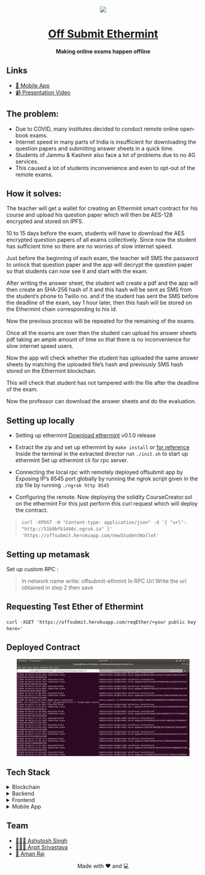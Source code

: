 <p align="center"><img src="https://user-images.githubusercontent.com/42104907/92333400-ccd37600-f0a2-11ea-96d8-08cb2b73a1a9.png" align="center" width="450"></p>
<a href=""><h1 align="center">Off Submit Ethermint</h1></a>
<h4 align="center">Making online exams happen offline</h4>

## Links

- [📱 Mobile App](./app_1.0.2.apk)
- [📹 Presentation Video](https://drive.google.com/file/d/18ilqagF6-qLHF-YP5sV5GT4aETjwYpJ9/view?usp=sharing)

## The problem:

- Due to COVID, many institutes decided to conduct remote online open-book exams.
- Internet speed in many parts of India is insufficient for downloading the question papers and submitting answer sheets in a quick time.
- Students of Jammu & Kashmir also face a lot of problems due to no 4G services.
- This caused a lot of students inconvenience and even to opt-out of the remote exams.

## How it solves:

The teacher will get a wallet for creating an Ethermint smart contract for his course and upload his question paper which will then be AES-128 encrypted and stored on IPFS.

10 to 15 days before the exam, students will have to download the AES encrypted question papers of all exams collectively. Since now the student has sufficient time so there are no worries of slow internet speed.

Just before the beginning of each exam, the teacher will SMS the password to unlock that question paper and the app will decrypt the question paper so that students can now see it and start with the exam.

After writing the answer sheet, the student will create a pdf and the app will then create an SHA-256 hash of it and this hash will be sent as SMS from the student’s phone to Twilio no. and if the student has sent the SMS before the deadline of the exam, say 1 hour later, then this hash will be stored on the Ethermint chain corresponding to his id.

Now the previous process will be repeated for the remaining of the exams.

Once all the exams are over then the student can upload his answer sheets pdf taking an ample amount of time so that there is no inconvenience for slow internet speed users.

Now the app will check whether the student has uploaded the same answer sheets by matching the uploaded file’s hash and previously SMS hash stored on the Ethermint blockchain.

This will check that student has not tampered with the file after the deadline of the exam.

Now the professor can download the answer sheets and do the evaluation.

## Setting up locally

- Setting up ethermint [Download ethermint](https://github.com/ChainSafe/ethermint/archive/v0.1.0.zip) v0.1.0 release

- Extract the zip and set up ethermint by `make install` or [for reference](https://docs.ethermint.zone/quickstart/installation.html) Inside the terminal in the extracted director run `./init.sh` to start up ethermint Set up ethermint cli for rpc server.

- Connecting the local rpc with remotely deployed offsubmit app by Exposing IP’s 8545 port globally by running the ngrok script given in the zip file by running `./ngrok http 8545`

- Configuring the remote. Now deploying the solidity CourseCreator.sol on the ethermint For this just perform this curl request which will deploy the contract.

> `curl -XPOST -H "Content-type: application/json" -d '{ "url": "http://51b9bfb1446c.ngrok.io" }' 'https://offsubmit.herokuapp.com/newStudentWallet'`

## Setting up metamask

Set up custom RPC :

> In network name write: offsubmit-ethmint In RPC Url
> Write the url obtained in step 2 then save

## Requesting Test Ether of Ethermint

`curl -XGET 'https://offsubmit.herokuapp.com/reqEther/<your public key here>'`

## Deployed Contract

<p align="center"><img src="./contract_deployed.png" align="center" width="450"></p>

## Tech Stack

<details>
	<summary>Blockchain</summary>
		<ul>
			<li>Ethermint</li>
		  <li>Solidity</li>
		</ul>
</details>

<details>
	<summary>Backend</summary>
		<ul>
			<li>Node.js</li>
			<li>Twilio SMS API</li>
		  <li>Web3js</li>
		</ul>
</details>

<details>
	<summary>Frontend</summary>
		<ul>
			<li>React</li>
			<li>Web3.js</li>
		</ul>
</details>

<details>
	<summary>Mobile App</summary>
		<ul>
			<li>Flutter</li>
			<li>Crypto</li>
		</ul>
</details>

## Team

- [ 👨🏻‍💻 Ashutosh Singh](https://github.com/thecodepapaya)
- [ 👨🏻‍🎓 Arpit Srivastava](https://github.com/fuzious)
- [ 🌊 Aman Raj](https://github.com/AmanRaj1608)

<p align="center"> Made with ❤️ and 💻</p>
